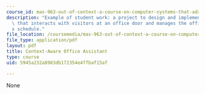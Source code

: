 ```yaml
---
course_id: mas-963-out-of-context-a-course-on-computer-systems-that-adapt-to-and-learn-from-context-fall-2001
description: "Example of student work: a project to design and implement an agent\
  \ that interacts with visitors at an office door and manages the office owner\u2019\
  s schedule."
file_location: /coursemedia/mas-963-out-of-context-a-course-on-computer-systems-that-adapt-to-and-learn-from-context-fall-2001/5945a232a8983db172354e4ffbaf15af_yan.pdf
file_type: application/pdf
layout: pdf
title: Context-Aware Office Assistant
type: course
uid: 5945a232a8983db172354e4ffbaf15af

---
```

None